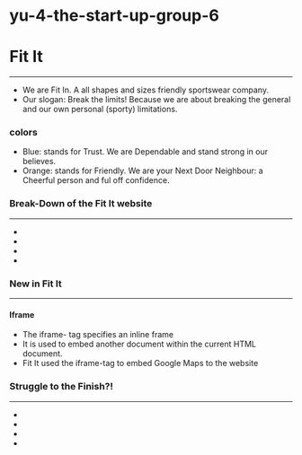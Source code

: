 # yu-4-the-start-up-group-6
<!DOCTYPE html>
<html>
<body>

<h1>Fit It</h1>
<hr>
<ul>
<li>We are Fit In. A all shapes and sizes friendly sportswear company.</li>

<li>Our slogan: Break the limits! Because we are about breaking the general and our own personal (sporty) limitations.</li>
</ul>

<h3>colors</h3>
<ul>
<li>Blue: stands for Trust. We are Dependable and stand strong in our believes.</li>

<li>Orange: stands for Friendly. We are your Next Door Neighbour: a Cheerful person and ful off confidence.</li>
</ul>

<h3>Break-Down of the Fit It website</h3>
<hr>
<ul>
<li></li>
<li></li>
<li></li>
<li></li>
</ul>

<h3>New in Fit It</h3>
<hr>
<h4>Iframe</h4>
<ul>
<li>The iframe- tag specifies an inline frame</li>
<li>It is used to embed another document within the current HTML document.</li>
<li>Fit It used the iframe-tag to embed Google Maps to the website</li>
</ul>

<h3>Struggle to the Finish?!</h3>
<hr>
<ul>
<li></li>
<li></li>
<li></li>
<li></li>
</ul>

</body>
</html>
